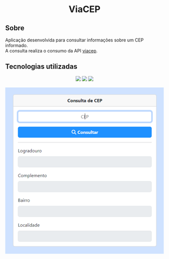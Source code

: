 <h1 align="center">ViaCEP</h1>

## Sobre
Aplicação desenvolvida para consultar informações sobre um CEP informado.<br>
A consulta realiza o consumo da API [viacep](https://viacep.com.br/).

## Tecnologias utilizadas

<div display="inline" align="center">
    <img src="https://img.shields.io/badge/HTML5-E34F26?style=for-the-badge&logo=html5&logoColor=white">
    <img src="https://img.shields.io/badge/JavaScript-F7DF1E?style=for-the-badge&logo=javascript&logoColor=black">
    <img src="https://img.shields.io/badge/Bootstrap-563D7C?style=for-the-badge&logo=bootstrap&logoColor=white">
</div>

<br>

<img src= "/img/tela.PNG">
 
